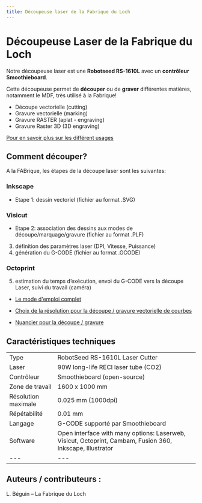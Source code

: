 ```yaml
---
title: Découpeuse laser de la Fabrique du Loch
---
```


# Découpeuse Laser de la Fabrique du Loch

Notre découpeuse laser est une **Robotseed RS-1610L** avec un **contrôleur Smoothieboard**.

Cette découpeuse permet de **découper** ou de **graver** différentes matières, notamment le MDF, très utilisé à la Fabrique!

  - Découpe vectorielle (cutting)
  - Gravure vectorielle (marking)
  - Gravure RASTER (aplat - engraving)
  - Gravure Raster 3D (3D engraving)

[Pour en savoir plus sur les différent usages](usages)

## Comment découper?

A la FABrique, les étapes de la découpe laser sont les suivantes:

### Inkscape

- Etape 1: dessin vectoriel (fichier au format .SVG)

### Visicut

- Etape 2: association des dessins aux modes de découpe/marquage/gravure (fichier au format .PLF)
3. définition des paramètres laser (DPI, Vitesse, Puissance)
4. génération du G-CODE (fichier au format .GCODE)

### Octoprint

5. estimation du temps d’exécution, envoi du G-CODE vers la découpe Laser,  suivi du travail (caméra)

- [Le mode d'emploi complet](utilisation)

- [Choix de la résolution pour la découpe / gravure vectorielle de courbes](resolution)
- [Nuancier pour la découpe / gravure](nuancier)


## Caractéristiques techniques

|   |   |
|---|---|
|  Type 	              | RobotSeed RS-1610L Laser Cutter   	|   
|  Laser 	              | 90W long-life RECI laser tube (CO2)  	|   	
|  Contrôleur 	        | Smoothieboard (open-source)  	|  
|  Zone de travail 	    | 1600 x 1000 mm  	|   
|  Résolution maximale 	| 0.025 mm (1000dpi)  	|  
|  Répétabilité 	      | 0.01 mm  	|
|  Langage 	            | G-CODE supporté par Smoothieboard  	|
|  Software 	          | Open interface with many options: Laserweb, Visicut, Octoprint, Cambam, Fusion 360, Inkscape, Illustrator  	|
|---|---|


## Auteurs / contributeurs :
L. Béguin – La Fabrique du Loch
